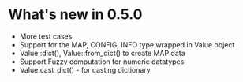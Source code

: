 # What's new in 0.5.0

* More test cases
* Support for the MAP, CONFIG, INFO  type wrapped in Value object
* Value::dict(), Value::from_dict() to create MAP data
* Support Fuzzy computation for numeric datatypes
* Value.cast_dict() - for casting dictionary
